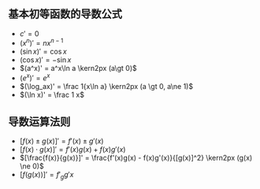 ## 基本初等函数的导数公式

- $c' = 0$
- $(x^n)' = nx^{n-1}$
- $(\sin x)' = \cos x$
- $(\cos x)' = -\sin x$
- $(a^x)' = a^x\ln a  \kern2px (a\gt 0)$
- $(e^x)' = e^x$
- $(\log_ax)' = \frac 1{x\ln a}  \kern2px (a \gt 0, a\ne 1)$
- $(\ln x)' = \frac 1 x$

## 导数运算法则

- $[f(x)\pm g(x)]' = f'(x)\pm g'(x)$
- $[f(x) \cdot g(x)]' = f'(x)g(x) + f(x)g'(x)$
- $[\frac{f(x)}{g(x)}]' = \frac{f'(x)g(x) - f(x)g'(x)}{[g(x)]^2} \kern2px (g(x) \ne 0)$
- $[f(g(x))]' = f'_gg'x$


